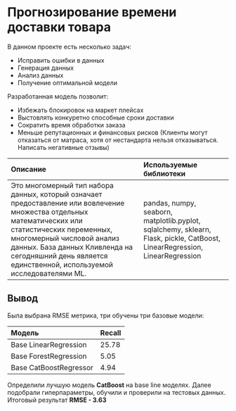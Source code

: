 # Прогнозирование времени доставки товара
В данном проекте есть несколько задач:

* Исправить ошибки в данных
* Генерация данных
* Анализ данных
* Получение оптимальной модели

Разработанная модель позволит:

* Избежать блокировок на маркет плейсах
* Выстовлять конкуретно способные сроки доставки
* Сократить время обработки заказа
* Меньше репутационных и финансовых рисков (Клиенты могут отказаться от матраса, хотя от нестандарта нельзя отказываться. Написать негативные отзывы)

| Описание           | Используемые библиотеки                     |
| :--------------------- |:---------------------------|
| Это многомерный тип набора данных, который означает предоставление или вовлечение множества отдельных математических или статистических переменных, многомерный числовой анализ данных. База данных Кливленда на сегодняшний день является единственной, используемой исследователями ML. | pandas, numpy, seaborn, matplotlib.pyplot, sqlalchemy, sklearn, Flask, pickle, CatBoost, LinearRegression, LinearRegression

## Вывод

Была выбрана RMSE метрика, три обучены три базовые модели:

| Модель           | Recall|
| :--------------------- |:---------------------------|
|Base LinearRegression|25.78|
|Base ForestRegression|5.05|
|Base CatBoostRegressor|4.94|


Определили лучшую модель **CatBoost** на base line моделях. Далее подобрали гиперпараметры, обучили и проверили на тестовых данных.
Итоговый результат **RMSE - 3.63** 





